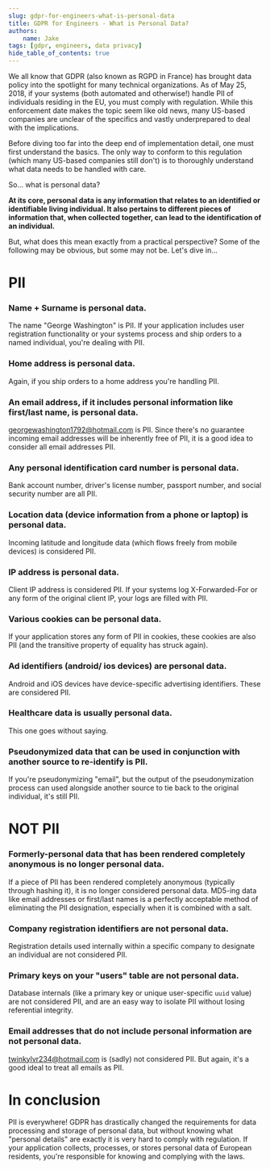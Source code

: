 ```yaml
---
slug: gdpr-for-engineers-what-is-personal-data
title: GDPR for Engineers - What is Personal Data?
authors:
    name: Jake
tags: [gdpr, engineers, data privacy]
hide_table_of_contents: true
---
```


We all know that GDPR (also known as RGPD in France) has brought data policy into the spotlight for many technical organizations. As of May 25, 2018, if your systems (both automated and otherwise!) handle PII of individuals residing in the EU, you must comply with regulation. While this enforcement date makes the topic seem like old news, many US-based companies are unclear of the specifics and vastly underprepared to deal with the implications.

Before diving too far into the deep end of implementation detail, one must first understand the basics. The only way to conform to this regulation (which many US-based companies still don't) is to thoroughly understand what data needs to be handled with care.

So... what is personal data?

<!--truncate-->

**At its core, personal data is any information that relates to an identified or identifiable living individual. It also pertains to different pieces of information that, when collected together, can lead to the identification of an individual.**

But, what does this mean exactly from a practical perspective? Some of the following may be obvious, but some may not be. Let's dive in...


# PII

### Name + Surname is personal data.

The name "George Washington" is PII. If your application includes user registration functionality or your systems process and ship orders to a named individual, you're dealing with PII.

### Home address is personal data.

Again, if you ship orders to a home address you're handling PII.

### An email address, if it includes personal information like first/last name, is personal data.

georgewashington1792@hotmail.com is PII. Since there's no guarantee incoming email addresses will be inherently free of PII, it is a good idea to consider all email addresses PII.

### Any personal identification card number is personal data.

Bank account number, driver's license number, passport number, and social security number are all PII.

### Location data (device information from a phone or laptop) is personal data.

Incoming latitude and longitude data (which flows freely from mobile devices) is considered PII.

### IP address is personal data.

Client IP address is considered PII. If your systems log X-Forwarded-For or any form of the original client IP, your logs are filled with PII.

### Various cookies can be personal data.

If your application stores any form of PII in cookies, these cookies are also PII (and the transitive property of equality has struck again).

### Ad identifiers (android/ ios devices) are personal data.

Android and iOS devices have device-specific advertising identifiers. These are considered PII.

### Healthcare data is usually personal data.

This one goes without saying.

### Pseudonymized data that can be used in conjunction with another source to re-identify is PII.

If you're pseudonymizing "email", but the output of the pseudonymization process can used alongside another source to tie back to the original individual, it's still PII.

# NOT PII

### Formerly-personal data that has been rendered completely anonymous is no longer personal data.

If a piece of PII has been rendered completely anonymous (typically through hashing it), it is no longer considered personal data. MD5-ing data like email addresses or first/last names is a perfectly acceptable method of eliminating the PII designation, especially when it is combined with a salt.

### Company registration identifiers are not personal data.

Registration details used internally within a specific company to designate an individual are not considered PII.

### Primary keys on your "users" table are not personal data.

Database internals (like a primary key or unique user-specific `uuid` value) are not considered PII, and are an easy way to isolate PII without losing referential integrity.

### Email addresses that do not include personal information are not personal data.

twinkylvr234@hotmail.com is (sadly) not considered PII. But again, it's a good ideal to treat all emails as PII.

# In conclusion

PII is everywhere! GDPR has drastically changed the requirements for data processing and storage of personal data, but without knowing what "personal details" are exactly it is very hard to comply with regulation. If your application collects, processes, or stores personal data of European residents, you're responsible for knowing and complying with the laws.
